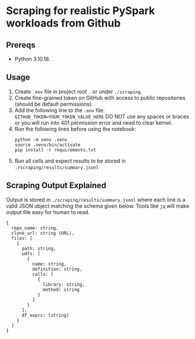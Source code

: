 # Scraping for realistic PySpark workloads from Github

## Prereqs

- Python 3.10.18.

## Usage

1. Create `.env` file in project root `.` or under `./scraping`.
3. Create fine-grained token on GitHub with access to public repositories (should be default permissions).
4. Add the following line to the `.env` file:
   `GITHUB_TOKEN=YOUR_TOKEN_VALUE_HERE`
   DO NOT use any spaces or braces or you will run into 401 permission error and need to clear kernel.
5. Run the following lines before using the notebook:
   ```
   python -m venv .venv
   source .venv/bin/activate
   pip install -r requirements.txt
   ```
6. Run all cells and expect results to be stored in `./scraping/results/summary.jsonl`

## Scraping Output Explained

Output is stored in `./scraping/results/summary.jsonl` where each line is a valid JSON object matching the schema given below. Tools like `jq` will make output file easy for human to read.

```
{
  repo_name: string,
  clone_url: string (URL),
  files: [
    {
      path: string,
      udfs: [
        {
          name: string,
          definition: string,
          calls: [
            {
              library: string,
              method: string
            }
          ]
        }
      ],
      df_exprs: [string]
    }
  ]
}
```
